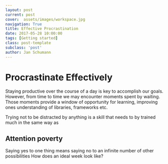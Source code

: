 ```yaml
---
layout: post
current: post
cover:  assets/images/workspace.jpg
navigation: True
title: Effective Procrastination
date: 2017-05-28 10:00:00
tags: [Getting started]
class: post-template
subclass: 'post'
author: Jan Schumann
---
```


# Procrastinate Effectively

Staying productive over the course of a day is key to accomplish our goals. However, from time to time we may encounter moments spent by waiting. Those moments provide a window of opportunity for learning, improving ones understanding of libraries, frameworks etc.

Trying not to be distracted by anything is a skill that needs to by trained much in the same way as

## Attention poverty

Saying yes to one thing means saying no to an infinite number of other possibilities
How does an ideal week look like?
